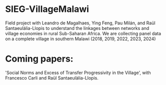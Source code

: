 # SIEG-VillageMalawi
Field project with Leandro de Magalhaes, Ying Feng, Pau Milán, and Raül Santaeulàlia-Llopis to understand the linkages between networks and village economies in rural Sub-Saharan Africa. We are collecting panel data on a complete village in southern Malawi (2018, 2019, 2022, 2023, 2024)

# Coming papers:
'Social Norms and Excess of Transfer Progressivity in the Village', with Francesco Carli and Raül Santaeulàlia-Llopis.

